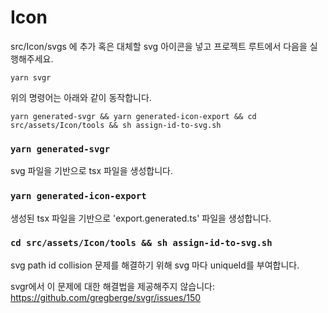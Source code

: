 # Icon

src/Icon/svgs 에 추가 혹은 대체할 svg 아이콘을 넣고 프로젝트 루트에서 다음을 실행해주세요.

```
yarn svgr
```
위의 명령어는 아래와 같이 동작합니다.
```
yarn generated-svgr && yarn generated-icon-export && cd src/assets/Icon/tools && sh assign-id-to-svg.sh
```

### ```yarn generated-svgr``` 

svg 파일을 기반으로 tsx 파일을 생성합니다.

### ```yarn generated-icon-export```
생성된 tsx 파일을 기반으로 'export.generated.ts' 파일을 생성합니다.

### ```cd src/assets/Icon/tools && sh assign-id-to-svg.sh```
svg path id collision 문제를 해결하기 위해 svg 마다 uniqueId를 부여합니다.
 
svgr에서 이 문제에 대한 해결법을 제공해주지 않습니다: https://github.com/gregberge/svgr/issues/150
